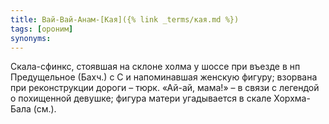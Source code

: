 ```yaml
---
title: Вай-Вай-Анам-[Кая]({% link _terms/кая.md %})
tags: [ороним]
synonyms:
---
```


Скала-сфинкс, стоявшая на склоне холма у шоссе при въезде в нп Предущельное
(Бахч.) с С и напоминавшая женскую фигуру; взорвана при реконструкции дороги –
тюрк. «Ай-ай, мама!» – в связи с легендой о похищенной девушке; фигура матери
угадывается в скале Хорхма-Бала (см.).
